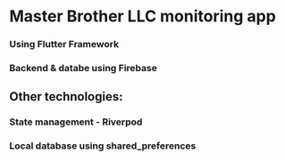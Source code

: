 # Master Brother LLC monitoring app
### Using Flutter Framework
### Backend & databe using Firebase

## Other technologies:
### State management - Riverpod
### Local database using shared_preferences
###
